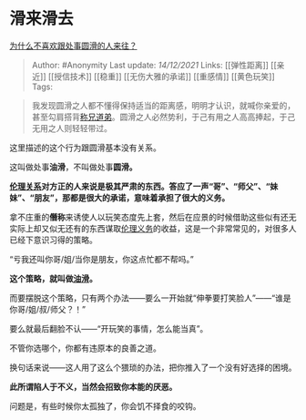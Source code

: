 # 滑来滑去
[为什么不喜欢跟处事圆滑的人来往？](https://www.zhihu.com/question/488583150/answer/2267771807)

> Author: #Anonymity 
Last update: *14/12/2021* 
Links: [[弹性距离]] [[亲近]] [[授信技术]] [[稳重]] [[无伤大雅的承诺]] [[重感情]] [[黄色玩笑]]
Tags:  


> 我发现圆滑之人都不懂得保持适当的距离感，明明才认识，就喊你亲爱的，甚至勾肩搭背[称兄道弟](https://www.zhihu.com/search?q=%E7%A7%B0%E5%85%84%E9%81%93%E5%BC%9F&search_source=Entity&hybrid_search_source=Entity&hybrid_search_extra=%7B%22sourceType%22%3A%22answer%22%2C%22sourceId%22%3A2267771807%7D)。圆滑之人必然势利，于己有用之人高高捧起，于己无用之人则轻轻带过。

这里描述的这个行为跟圆滑基本没有关系。

这叫做处事**油滑**，不叫做处事**圆滑。**

**[伦理关系](https://www.zhihu.com/search?q=%E4%BC%A6%E7%90%86%E5%85%B3%E7%B3%BB&search_source=Entity&hybrid_search_source=Entity&hybrid_search_extra=%7B%22sourceType%22%3A%22answer%22%2C%22sourceId%22%3A2267771807%7D)对方正的人来说是极其严肃的东西。答应了一声“哥”、“师父”、“妹妹”、“朋友”，那都是很大的承诺，意味着承担了很大的义务。**

拿不庄重的**僭称**来诱使人以玩笑态度先上套，然后在应景的时候借助这些似有还无实际上却又似无还有的东西谋取[伦理义务](https://www.zhihu.com/search?q=%E4%BC%A6%E7%90%86%E4%B9%89%E5%8A%A1&search_source=Entity&hybrid_search_source=Entity&hybrid_search_extra=%7B%22sourceType%22%3A%22answer%22%2C%22sourceId%22%3A2267771807%7D)的收益，这是一个非常常见的，对很多人已经下意识习得的策略。

“亏我还叫你哥/姐/当你是朋友，你这点忙都不帮吗。”

**这个策略，就叫做[油滑](https://www.zhihu.com/search?q=%E6%B2%B9%E6%BB%91&search_source=Entity&hybrid_search_source=Entity&hybrid_search_extra=%7B%22sourceType%22%3A%22answer%22%2C%22sourceId%22%3A2267771807%7D)。**

而要摆脱这个策略，只有两个办法——要么一开始就“伸拳要打笑脸人”——“谁是你哥/姐/叔/师父？！”

要么就最后翻脸不认——“开玩笑的事情，怎么能当真”。

不管你选哪个，你都有违原本的良善之道。

换句话来说——这人用了这么个猥琐的办法，把你推入了一个没有好选择的困境。

**此所谓陷人于不义，当然会招致你本能的厌恶。**

问题是，有些时候你太孤独了，你会饥不择食的咬钩。

  
  
